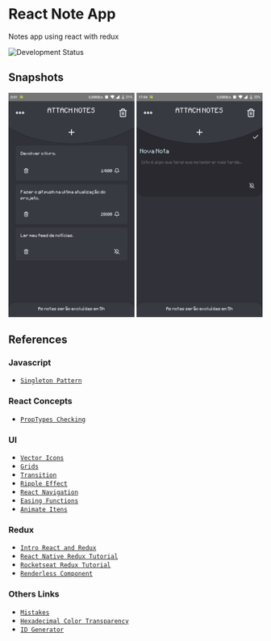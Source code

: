 # React Note App
Notes app using react with redux

![Development Status](https://img.shields.io/badge/Development-In%20Progress-green.svg)

## Snapshots

<p align="center">
  <img src="https://github.com/marlonsecundo/react-note-app/blob/master/snapshots/snap1.png" height="444" width="250" />
  <img src="https://github.com/marlonsecundo/react-note-app/blob/master/snapshots/snap2.png" height="444" width="250" />
</p>

## References

### Javascript

* [`Singleton Pattern`](https://www.sitepoint.com/javascript-design-patterns-singleton/)

### React Concepts

* [`PropTypes Checking`](https://reactjs.org/docs/typechecking-with-proptypes.html)

### UI

* [`Vector Icons`](https://github.com/oblador/react-native-vector-icons)
* [`Grids`](https://flow.opera.com/ext/v1/index.html)
* [`Transition`](https://medium.com/react-native-motion/transition-challenge-9bc9fdef56c7)
* [`Ripple Effect`](https://medium.com/react-native-motion/ripple-effect-in-react-native-1cb0ad568e91)
* [`React Navigation`](https://reactnavigation.org/)
* [`Easing Functions`](https://github.com/oblador/react-native-animatable/issues/77)
* [`Animate Itens`](https://hackernoon.com/how-to-animate-the-items-of-a-react-native-flatlist-32c8cb)

### Redux

* [`Intro React and Redux`](https://blog.isquaredsoftware.com/presentations/2018-03-redux-fundamentals/)
* [`React Native Redux Tutorial`](https://medium.com/@mosesesan/tutorial-react-native-redux-boilerplate-4899f5c4f431)
* [`Rocketseat Redux Tutorial`](https://github.com/Rocketseat/youtube-codequinta-redux)
* [`Renderless Component`](https://kyleshevlin.com/renderless-components/)

### Others Links
* [`Mistakes`](https://medium.com/dailyjs/11-mistakes-ive-made-during-react-native-redux-app-development-8544e2be9a9)
* [`Hexadecimal Color Transparency`](https://gist.github.com/lopspower/03fb1cc0ac9f32ef38f4)
* [`ID Generator`](https://gist.github.com/gordonbrander/2230317)